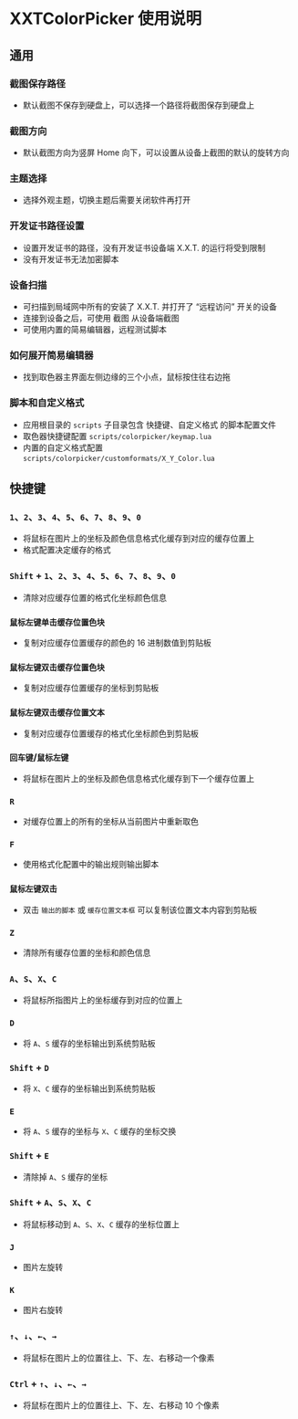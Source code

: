 # XXTColorPicker 使用说明

## 通用  

### 截图保存路径  
- 默认截图不保存到硬盘上，可以选择一个路径将截图保存到硬盘上  

### 截图方向  
- 默认截图方向为竖屏 Home 向下，可以设置从设备上截图的默认的旋转方向  

### 主题选择  
- 选择外观主题，切换主题后需要关闭软件再打开  

### 开发证书路径设置  
- 设置开发证书的路径，没有开发证书设备端 X.X.T. 的运行将受到限制  
- 没有开发证书无法加密脚本  

### 设备扫描  
- 可扫描到局域网中所有的安装了 X.X.T. 并打开了 “远程访问” 开关的设备  
- 连接到设备之后，可使用 截图 从设备端截图  
- 可使用内置的简易编辑器，远程测试脚本  

### 如何展开简易编辑器  
- 找到取色器主界面左侧边缘的三个小点，鼠标按住往右边拖  

### 脚本和自定义格式  
- 应用根目录的 `scripts` 子目录包含 快捷键、自定义格式 的脚本配置文件  
- 取色器快捷键配置 `scripts/colorpicker/keymap.lua`  
- 内置的自定义格式配置 `scripts/colorpicker/customformats/X_Y_Color.lua`  

## 快捷键  

### `1`、`2`、`3`、`4`、`5`、`6`、`7`、`8`、`9`、`0`  
- 将鼠标在图片上的坐标及颜色信息格式化缓存到对应的缓存位置上  
- 格式配置决定缓存的格式  

### `Shift` + `1`、`2`、`3`、`4`、`5`、`6`、`7`、`8`、`9`、`0`  
- 清除对应缓存位置的格式化坐标颜色信息  

### `鼠标左键单击缓存位置色块`  
- 复制对应缓存位置缓存的颜色的 16 进制数值到剪贴板  

### `鼠标左键双击缓存位置色块`  
- 复制对应缓存位置缓存的坐标到剪贴板  

### `鼠标左键双击缓存位置文本`  
- 复制对应缓存位置缓存的格式化坐标颜色到剪贴板  

### `回车键`/`鼠标左键`  
- 将鼠标在图片上的坐标及颜色信息格式化缓存到下一个缓存位置上  

### `R`  
- 对缓存位置上的所有的坐标从当前图片中重新取色  

### `F`  
- 使用格式化配置中的输出规则输出脚本  

### `鼠标左键双击`  
- 双击 `输出的脚本` 或 `缓存位置文本框` 可以复制该位置文本内容到剪贴板  

### `Z`  
- 清除所有缓存位置的坐标和颜色信息  

### `A`、`S`、`X`、`C`  
- 将鼠标所指图片上的坐标缓存到对应的位置上  

### `D`  
- 将 `A`、`S` 缓存的坐标输出到系统剪贴板  

### `Shift` + `D`  
- 将 `X`、`C` 缓存的坐标输出到系统剪贴板  

### `E`  
- 将 `A`、`S` 缓存的坐标与 `X`、`C` 缓存的坐标交换  

### `Shift` + `E`  
- 清除掉 `A`、`S` 缓存的坐标  

### `Shift` + `A`、`S`、`X`、`C`  
- 将鼠标移动到 `A`、`S`、`X`、`C` 缓存的坐标位置上  

### `J`  
- 图片左旋转  

### `K`  
- 图片右旋转  

### `↑`、`↓`、`←`、`→`  
- 将鼠标在图片上的位置往上、下、左、右移动一个像素  

### `Ctrl` + `↑`、`↓`、`←`、`→`  
- 将鼠标在图片上的位置往上、下、左、右移动 10 个像素  